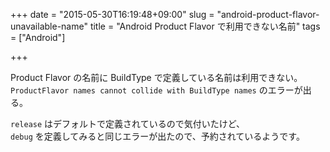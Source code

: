 +++
date = "2015-05-30T16:19:48+09:00"
slug = "android-product-flavor-unavailable-name"
title = "Android Product Flavor で利用できない名前"
tags = ["Android"]

+++

Product Flavor の名前に BuildType で定義している名前は利用できない。  
`ProductFlavor names cannot collide with BuildType names` のエラーが出る。

`release` はデフォルトで定義されているので気付いたけど、  
`debug` を定義してみると同じエラーが出たので、予約されているようです。
